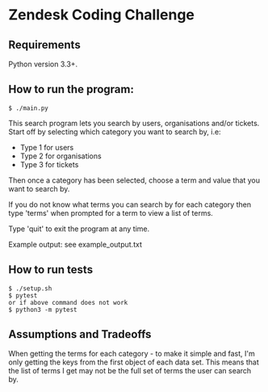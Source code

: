 # Zendesk Coding Challenge

Requirements
------
Python version 3.3+.

How to run the program:
------
    $ ./main.py

This search program lets you search by users, organisations and/or tickets. Start off by selecting which category you want to search by, i.e:
- Type 1 for users
- Type 2 for organisations
- Type 3 for tickets

Then once a category has been selected, choose a term and value that you want to search by.

If you do not know what terms you can search by for each category then type 'terms' when prompted for a term to view a list of terms.

Type 'quit' to exit the program at any time.

Example output: see example_output.txt

How to run tests
------
    $ ./setup.sh
    $ pytest
    or if above command does not work
    $ python3 -m pytest

Assumptions and Tradeoffs
------
When getting the terms for each category - to make it simple and fast, I'm only getting the keys from the first object of each data set. This means that the list of terms I get may not be the full set of terms the user can search by.
